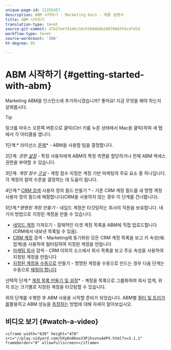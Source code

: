 ```yaml
---
unique-page-id: 12255457
description: ABM 시작하기 - Marketing Docs - 제품 설명서
title: ABM 시작하기
translation-type: tm+mt
source-git-commit: 47b2fee7d146c3dc558d4bbb10070683f4cdfd3d
workflow-type: tm+mt
source-wordcount: '368'
ht-degree: 0%

---
```



# ABM 시작하기 {#getting-started-with-abm}

Marketing ABM을 인스턴스에 추가하시겠습니까? 좋아요! 지금 무엇을 해야 하는지 살펴봅시다.

>[!TIP]
>
>링크를 마우스 오른쪽 버튼으로 클릭(Ctrl 키를 누른 상태에서 Mac용 클릭)하여 새 탭에서 각 아티클을 엽니다.

1단계:* 라이선스 [문제](issue-a-license.md)* - ABM을 사용할 팀을 결정합니다.

2단계: *권한 [설정](permissions.md)* - 특정 사용자에게 ABM의 특정 측면을 할당하거나 전체 ABM 액세스 권한을 부여할 수 있습니다.

3단계: *계정 점수 [구성](account-score.md)* - 계정 점수 지정은 계정 기반 마케팅의 주요 요소 중 하나입니다. 각 계정의 참여 수준을 결정하는 데 도움이 됩니다.

4단계:* [CRM 검색](http://docs.marketo.com/x/1wnG) 사용자 정의 필드 만들기 * - 기존 CRM 계정 필드를 새 명명 계정 사용자 정의 필드에 매핑합니다(CRM을 사용하지 않는 경우 이 단계를 건너뜁니다).

5단계:**명명된 계정 만들기* - 네임드 계정은 타깃팅하는 회사의 직원을 보유합니다. 네가지 방법으로 지정된 계정을 만들 수 있습니다.

* [네임드 계정](../../../product-docs/account-based-marketing/target/named-accounts/import-named-accounts.md) 가져오기 - 잠재적인 타겟 계정 목록을 ABM에 직접 업로드합니다(CRM에서 내보낸 목록일 수 있음).
* [CRM 계정](http://docs.marketo.com/display/DOCS/Discover+Accounts#DiscoverAccounts-DiscoverCRMAccounts) 검색 - Marketing에 동기화된 모든 CRM 계정 목록을 보고 키 속성(예: 업계)을 사용하여 필터링하여 지정된 계정을 만듭니다
* [마케팅 회사](http://docs.marketo.com/display/DOCS/Discover+Accounts#DiscoverAccounts-DiscoverMarketoCompanies) 검색 - CRM 이외의 소스에서 회사 목록을 보고 주요 속성을 사용하여 지정된 계정을 만듭니다
* [지정된 계정을 수동으로](http://docs.marketo.com/display/DOCS/Create+a+Named+Account) 만들기 - 명명된 계정을 수동으로 만드는 경우 다음 단계는 수동으로 [채워야 합니다](http://docs.marketo.com/display/DOCS/Add+People+to+a+Named+Account)

선택적 단계:* [계정 목록 만들기 및 설정](http://docs.marketo.com/display/DOCS/Account+Lists#AccountLists-CreateaNewAccountList)* - 계정을 목록으로 그룹화하여 회사 업계, 위치 또는 크기별로 지정된 계정을 타깃팅할 수 있습니다.

위의 단계를 수행한 후 ABM 사용을 시작할 준비가 되었습니다. ABM별 [필터 및 트리거를](http://docs.marketo.com/display/DOCS/Engage)활용하고 ABM 성능을 [측정하는](http://docs.marketo.com/display/DOCS/Measure) 방법에 대해 자세히 알아보십시오.

## 비디오 보기 {#watch-a-video}

`<iframe width="630" height="470" src="//play.vidyard.com/hXyKn8KosV3PjhsvnsA4PX.html?v=3.1.1" frameborder="0" allowfullscreen></iframe>`